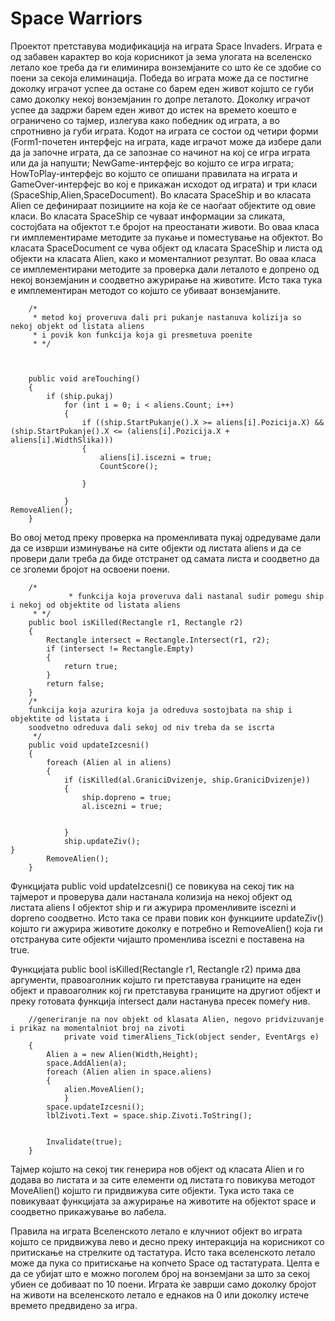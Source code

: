 Space Warriors
===================


Проектот претставува модификација на играта Space Invaders. Играта е од забавен карактер во која корисникот ја зема улогата на вселенско летало кое треба да ги елиминира вонземјаните со што ќе се здобие со поени за секоја елиминација. Победа во играта може да се постигне доколку играчот успее да остане со барем еден живот којшто се губи само доколку некој вонземјанин го допре леталото. Доколку играчот успее да задржи барем еден живот до истек на времето коешто е ограничено со тајмер, излегува како победник од играта, а во спротнивно ја губи играта.
Кодот на играта се состои од четири форми (Form1-почетен интерфејс на играта, каде играчот може да избере дали да ја започне играта, да се запознае со начинот на кој се игра играта или да ја напушти; NewGame-интерфејс во којшто се игра играта; HowToPlay-интерфејс во којшто се опишани правилата на играта и GameOver-интерфејс во кој е прикажан исходот од играта)  и три класи (SpaceShip,Alien,SpaceDocument).
Во класата SpaceShip и во класата Alien се дефинираат позициите на која ќе се наоѓаат објектите од овие класи.  Во класата SpaceShip се чуваат информации за сликата, состојбата на објектот т.е бројот на преостанати животи. Во оваа класа ги имплементираме методите за пукање и поместување на објектот.
Во класата  SpaceDocument се чува објект од класата SpaceShip и листа од објекти на класата Alien, како и моменталниот резултат. Во оваа класа се имплементирани методите за проверка дали леталото е допрено од некој вонземјанин и соодветно ажурирање на животите. Исто така тука е имплементиран методот со којшто се убиваат вонземјаните.



        /*
         * metod koj proveruva dali pri pukanje nastanuva kolizija so nekoj objekt od listata aliens
         * i povik kon funkcija koja gi presmetuva poenite
         * */
         
         
         
        public void areTouching()
        {
            if (ship.pukaj)
                for (int i = 0; i < aliens.Count; i++)
                {
                    if ((ship.StartPukanje().X >= aliens[i].Pozicija.X) && (ship.StartPukanje().X <= (aliens[i].Pozicija.X + aliens[i].WidthSlika)))
                    {
                        aliens[i].iscezni = true;
                        CountScore();

                    }

                }
    RemoveAlien();
        }

 Во овој метод преку проверка на променливата пукај одредуваме дали да се изврши изминување на сите објекти од листата aliens и да се провери дали треба да биде отстранет од самата листа и соодветно да се зголеми бројот на освоени поени.

        /*
                 * funkcija koja proveruva dali nastanal sudir pomegu ship i nekoj od objektite od listata aliens
         * */
        public bool isKilled(Rectangle r1, Rectangle r2)
        {
            Rectangle intersect = Rectangle.Intersect(r1, r2);
            if (intersect != Rectangle.Empty)
            {
                return true;
            }
            return false;
        }
        /*
        funkcija koja azurira koja ja odreduva sostojbata na ship i objektite od listata i
        soodvetno odreduva dali sekoj od niv treba da se iscrta
         */
        public void updateIzcesni()
        {
            foreach (Alien al in aliens)
            {
                if (isKilled(al.GraniciDvizenje, ship.GraniciDvizenje))
                {
                    ship.dopreno = true;
                    al.iscezni = true;


                }
                ship.updateZiv();
    }
            RemoveAlien();
        }

Функцијата public void updateIzcesni() се повикува  на секој тик на тајмерот и проверува дали настанала колизија на некој објект од листата aliens I објектот ship и ги ажурира променливите iscezni и dopreno соодветно. Исто така се прави повик кон функциите updateZiv() којшто ги ажурира животите доколку е потребно и RemoveAlien() која ги отстранува сите објекти чијашто променлива iscezni е поставена на true.

Функцијата public bool isKilled(Rectangle r1, Rectangle r2) прима два аргументи, правоаголник којшто ги претставува границите на еден објект и правоаголник кој ги претставува границите на другиот објект и преку готовата  функција intersect дали настанува пресек помеѓу нив.

        //generiranje na nov objekt od klasata Alien, negovo pridvizuvanje i prikaz na momentalniot broj na zivoti 
                private void timerAliens_Tick(object sender, EventArgs e)
        {
            Alien a = new Alien(Width,Height);
            space.AddAlien(a);
            foreach (Alien alien in space.aliens)
            {
                alien.MoveAlien();
                }
            space.updateIzcesni();
            lblZivoti.Text = space.ship.Zivoti.ToString();
            
          
            Invalidate(true);
        }

Тајмер којшто на секој тик генерира нов објект од класата Alien и го додава во листата и за сите елементи од листата го повикува методот MoveAlien() којшто ги придвижува сите објекти. Тука исто така се повикуваат функцијата за ажурирање на животите на објектот space и соодветно прикажување во лабела.

Правила на играта
Вселенското летало е клучниот објект во играта којшто се придвижува лево и десно преку интеракција на корисникот со притискање на стрелките од тастатура. Исто така вселенското летало може да пука со притискање на копчето Space од тастатурата. Целта е да се убијат што е можно поголем број на вонземјани за што за секој убиен се добиваат по 10 поени. Играта ќе заврши само доколку бројот на животи на вселенското летало е еднаков на 0 или доколку истече времето предвидено за игра.
